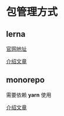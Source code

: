 # 包管理方式

## lerna

[官网地址](https://lerna.js.org/)

[介绍文章](https://zhuanlan.zhihu.com/p/35237759)

## monorepo

需要依赖 **yarn** 使用

[介绍文章](https://zhuanlan.zhihu.com/p/381794854)